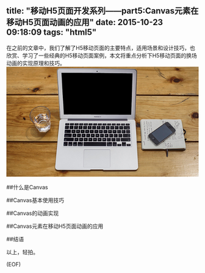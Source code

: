 title: "移动H5页面开发系列——part5:Canvas元素在移动H5页面动画的应用"
date: 2015-10-23 09:18:09
tags: "html5"
---
在之前的文章中，我们了解了H5移动页面的主要特点，适用场景和设计技巧，也欣赏、学习了一些经典的H5移动页面案例，本文将重点分析下H5移动页面的换场动画的实现原理和技巧。
![genie.github.io](/assets/57.png)
<!--more--> 

##什么是Canvas


##Canvas基本使用技巧


##Canvas的动画实现


##Canvas元素在移动H5页面动画的应用



##结语


以上，轻拍。

(EOF)
